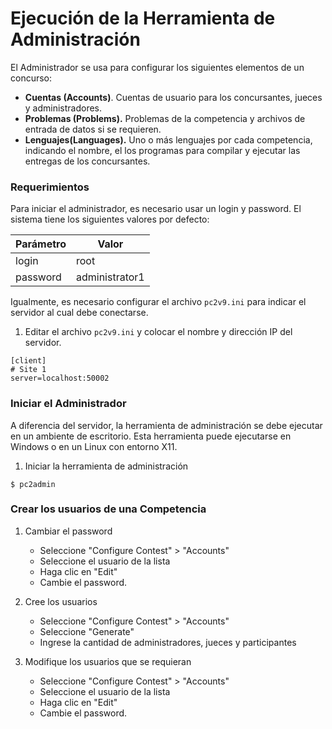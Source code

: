 # Ejecución de la Herramienta de Administración


El Administrador se usa para configurar los siguientes elementos de un concurso:
  - **Cuentas (Accounts)**. Cuentas de usuario para los concursantes, jueces y administradores.
  - **Problemas (Problems).** Problemas de la competencia y archivos de entrada de datos si se requieren.
  - **Lenguajes(Languages).** Uno o más lenguajes por cada competencia, indicando el nombre, el los programas para compilar y ejecutar las entregas de los concursantes.

### Requerimientos


Para iniciar el administrador, es necesario usar un login y password. El sistema tiene los siguientes valores por defecto:

| Parámetro | Valor          |
| --------- | -------------- |
| login     | root           |
| password  | administrator1 |

Igualmente, es necesario configurar el archivo ``pc2v9.ini`` para indicar el servidor al cual debe conectarse.

1. Editar el archivo ``pc2v9.ini`` y colocar el nombre y dirección IP del servidor.
  ```
  [client]
  # Site 1
  server=localhost:50002
  ```
  
### Iniciar el Administrador

A diferencia del servidor, la herramienta de administración se debe ejecutar en un ambiente de escritorio. Esta herramienta puede ejecutarse en Windows o en un Linux con entorno X11.


1. Iniciar la herramienta de administración
  ```
  $ pc2admin
  ```
  
### Crear los usuarios de una Competencia

1. Cambiar el password
   - Seleccione "Configure Contest" > "Accounts"
   - Seleccione el usuario de la lista
   - Haga clic en "Edit"
   - Cambie el password.

2. Cree los usuarios
   - Seleccione "Configure Contest" > "Accounts"
   - Seleccione "Generate"
   - Ingrese la cantidad de administradores, jueces y participantes

3. Modifique los usuarios que se requieran
   - Seleccione "Configure Contest" > "Accounts"
   - Seleccione el usuario de la lista
   - Haga clic en "Edit"
   - Cambie el password.

